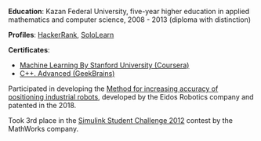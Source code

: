 **Education**:
Kazan Federal University,
five-year higher education in applied mathematics and computer science,
2008 - 2013 (diploma with distinction)

**Profiles**: [HackerRank](https://www.hackerrank.com/artemiysmekhov84), [SoloLearn](https://www.sololearn.com/Profile/587411)

**Certificates**:

- [Machine Learning By Stanford University (Coursera)](https://www.coursera.org/account/accomplishments/certificate/2FHFPN4Q363H)
- [C++. Advanced (GeekBrains)](https://gb.ru/certificates/54173.en)

Participated in developing the [Method for increasing accuracy of positioning industrial robots](https://patents.google.com/patent/RU2671787C1/en), developed by the Eidos Robotics company and patented in the 2018.

Took 3rd place in the [Simulink Student Challenge 2012](https://blogs.mathworks.com/simulink/2013/01/07/congratulations-to-the-winners-of-the-2012-simulink-student-challenge/) contest by the MathWorks company.
